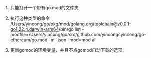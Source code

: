 1. 只能打开一个带有go.mod的文件夹

2. 执行这种类型的命令 /Users/yincong/go/pkg/mod/golang.org/toolchain@v0.0.1-go1.22.4.darwin-arm64/bin/go list -modfile=/Users/yincong/go/src/github.com/yincongcyincong/go-ethereum/go.mod -m -json -mod=mod all

3. 更新gomod的环境变量，并且不点gomod自动下载的选项。
